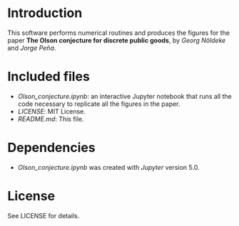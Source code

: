 # Introduction

This software performs numerical routines and produces the figures for the paper **The Olson conjecture for discrete public goods**, by *Georg Nöldeke* and *Jorge Peña*. 

# Included files

* *Olson_conjecture.ipynb*: an interactive Jupyter notebook that runs all the code necessary to replicate all the figures in the paper.
* *LICENSE*: MIT License.
* *README.md*: This file.

# Dependencies

* *Olson_conjecture.ipynb* was created with *Jupyter* version 5.0.

# License

See LICENSE for details.
